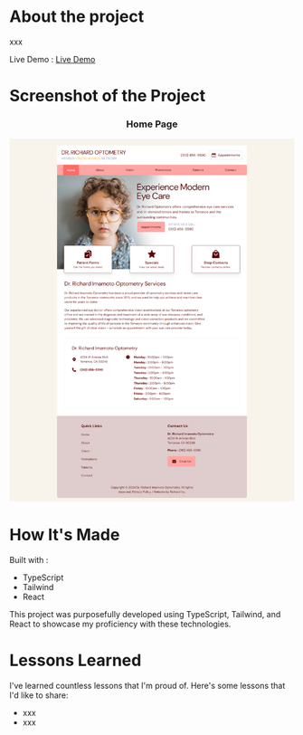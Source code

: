 # About the project

xxx


Live Demo : [Live Demo](https://richard-optometry.vercel.app/)

# Screenshot of the Project 

<h3 align="center">Home Page</h3>

![Screenshot of Home Page](https://github.com/richardbvu/optometry/blob/main/src/assets/screenshot-optometry.png)


# How It's Made
Built with : 
* TypeScript
* Tailwind
* React

This project was purposefully developed using TypeScript, Tailwind, and React to showcase my proficiency with these technologies.

# Lessons Learned
I've learned countless lessons that I'm proud of. Here's some lessons that I'd like to share: 

* xxx
* xxx
